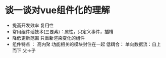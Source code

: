 
# 谈一谈对vue组件化的理解

   - 提高开发效率 复用性
   - 常用组件话技术(三要素)：属性，只定义事件，插槽
   - 降低更新范围 只重新渲染变化的组件
   - 组件特点 ： 
         高内聚:功能相关的模块封住在一起
         低耦合：
         单向数据流：自上而下 父->子